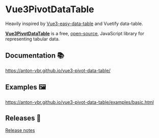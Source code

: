 # Vue3PivotDataTable

Heavily inspired by [Vue3-easy-data-table](https://github.com/HC200ok/vue3-easy-data-table) and Vuetify data-table.

[**Vue3PivotDataTable**](https://anton-vbr.github.io/vue3-pivot-data-table/) is a free, [open-source](./LICENSE), JavaScript library for representing tabular data. 

## Documentation 📚

https://anton-vbr.github.io/vue3-pivot-data-table/

## Examples 🖼️

https://anton-vbr.github.io/vue3-pivot-data-table/examples/basic.html

## Releases 🚀

[Release notes](https://github.com/anton-vbr/vue3-pivot-data-table/releases)


